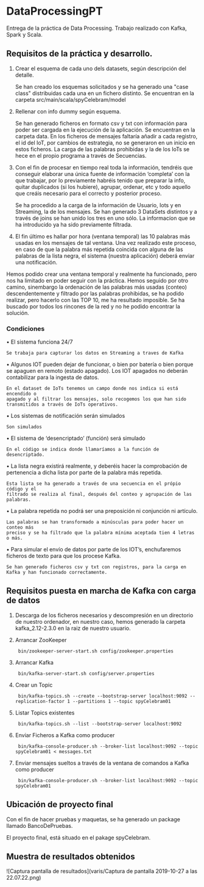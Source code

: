 # DataProcessingPT
Entrega de la práctica de Data Processing.
Trabajo realizado con Kafka, Spark y Scala.

## Requisitos de la práctica y desarrollo.

1. Crear el esquema de cada uno dels datasets, según descripción del detalle.
	
	Se han creado los esquemas solicitados y se ha generado una "case class" distribuidas cada una en un fichero distinto. Se encuentran en la carpeta src/main/scala/spyCelebram/model
	
2. Rellenar con info dummy según esquema.

	Se han generado ficheros en formato csv y txt con información para poder ser cargada en la ejecución de la aplicación. Se encuentran en la carpeta data. En los ficheros de mensajes faltaría añadir a cada registro, el id del IoT, por cambios de estrategia, no se generaron en un inicio en estos ficheros. La carga de las palabras prohibidas y la de los IoTs se hece en el propio programa a través de Secuencias.
	
3. Con el fin de procesar en tiempo real toda la información, tendréis que conseguir elaborar una única fuente de información ‘completa’ con la que trabajar, por lo previamente habréis tenido que preparar la info, quitar duplicados (si los hubiere), agrupar, ordenar, etc y todo aquello que creáis necesario para el correcto y posterior proceso.

	Se ha procedido a la carga de la información de Usuario, Iots y en Streaming, la de los mensajes. Se han generado 3 DataSets distintos y a través de joins se han unido los tres en uno sólo. La informacíon que se ha introducido ya ha sido previamente filtrada.
	
4. El fin último es hallar por hora (ventana temporal) las 10 palabras más usadas en los mensajes de tal ventana. Una vez realizado este proceso, en caso de que la palabra más repetida coincida con alguna de las palabras de la lista negra, el sistema (nuestra aplicación) deberá enviar una notificación.

 Hemos podido crear una ventana temporal y realmente ha funcionado, pero nos ha limitado en poder seguir con la práctica. Hemos seguido por otro camino, sinembargo  la ordenación de las palabras más usadas (conteo) descendentemente y filtrado por las palabras prohibidas, se ha podido realizar, pero hacerlo con las TOP 10, me ha resultado imposible. Se ha buscado por todos los rincones de la red y no he podido encontrar la solución.
 
### Condiciones 		
• El sistema funciona 24/7
	
	Se trabaja para capturar los datos en Streaming a traves de Kafka
	
• Algunos IOT pueden dejar de funcionar, o bien por batería o bien porque se
apaguen en remoto (estado apagado). Los IOT apagados no deberán
contabilizar para la ingesta de datos.

	En el dataset de IoTs tenemos un campo donde nos indica si está encendido o
	apagado y al filtrar los mensajes, solo recogemos los que han sido
	transmitidos a través de IoTs operativos.
	
• Los sistemas de notificación serán simulados

	Son simulados
	
• El sistema de ‘desencriptado’ (función) será simulado

	En el código se indica donde llamaríamos a la función de desencriptado.
	
• La lista negra existirá realmente, y deberéis hacer la comprobación de
pertenencia a dicha lista por parte de la palabra más repetida.

	Esta lista se ha generado a través de una secuencia en el própio código y el
	filtrado se realiza al final, después del conteo y agrupación de las palabras. 
	
• La palabra repetida no podrá ser una preposición ni conjunción ni artículo.

	Las palabras se han transformado a minúsculas para poder hacer un conteo más
	preciso y se ha filtrado que la palabra mínima aceptada tien 4 letras o más.
	
• Para simular el envío de datos por parte de los IOT’s, enchufaremos ficheros de
texto para que los procese Kafka.

	Se han generado ficheros csv y txt con registros, para la carga en Kafka y han funcionado correctamente.
	
	
## Requisitos puesta en marcha de Kafka con carga de datos

1. Descarga de los ficheros necesarios y descompresión en un directorio de nuestro ordenador, en nuestro caso, hemos generado la carpeta kafka_2.12-2.3.0 en la raiz de nuestro usuario.
 
2. Arrancar ZooKeeper
	
		bin/zookeeper-server-start.sh config/zookeeper.properties
		
3. Arrancar Kafka

		bin/kafka-server-start.sh config/server.properties
		
4. Crear un Topic

		bin/kafka-topics.sh --create --bootstrap-server localhost:9092 --replication-factor 1 --partitions 1 --topic spyCelebram01
		
5. Listar Topics existentes

		bin/kafka-topics.sh --list --bootstrap-server localhost:9092
		
6. Enviar Ficheros a Kafka como producer

		bin/kafka-console-producer.sh --broker-list localhost:9092 --topic spyCelebram01 < messages.txt
 		
7. Enviar mensajes sueltos a través de la ventana de comandos a Kafka como producer

		bin/kafka-console-producer.sh --broker-list localhost:9092 --topic spyCelebram01		

## Ubicación de proyecto final

Con el fin de hacer pruebas y maquetas, se ha generado un package llamado BancoDePruebas.

El proyecto final, está situado en el pakage spyCelebram.

## Muestra de resultados obtenidos
		
![Captura pantalla de resultados](varis/Captura de pantalla 2019-10-27 a las 22.07.22.png)
		
		



